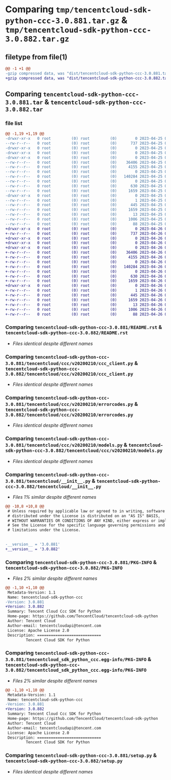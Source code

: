 # Comparing `tmp/tencentcloud-sdk-python-ccc-3.0.881.tar.gz` & `tmp/tencentcloud-sdk-python-ccc-3.0.882.tar.gz`

## filetype from file(1)

```diff
@@ -1 +1 @@
-gzip compressed data, was "dist/tencentcloud-sdk-python-ccc-3.0.881.tar", last modified: Tue Apr 25 00:28:27 2023, max compression
+gzip compressed data, was "dist/tencentcloud-sdk-python-ccc-3.0.882.tar", last modified: Wed Apr 26 03:00:57 2023, max compression
```

## Comparing `tencentcloud-sdk-python-ccc-3.0.881.tar` & `tencentcloud-sdk-python-ccc-3.0.882.tar`

### file list

```diff
@@ -1,19 +1,19 @@
-drwxr-xr-x   0 root         (0) root         (0)        0 2023-04-25 00:28:27.000000 tencentcloud-sdk-python-ccc-3.0.881/
--rw-r--r--   0 root         (0) root         (0)      737 2023-04-25 00:28:27.000000 tencentcloud-sdk-python-ccc-3.0.881/README.rst
-drwxr-xr-x   0 root         (0) root         (0)        0 2023-04-25 00:28:27.000000 tencentcloud-sdk-python-ccc-3.0.881/tencentcloud/
-drwxr-xr-x   0 root         (0) root         (0)        0 2023-04-25 00:28:27.000000 tencentcloud-sdk-python-ccc-3.0.881/tencentcloud/ccc/
-drwxr-xr-x   0 root         (0) root         (0)        0 2023-04-25 00:28:27.000000 tencentcloud-sdk-python-ccc-3.0.881/tencentcloud/ccc/v20200210/
--rw-r--r--   0 root         (0) root         (0)    36406 2023-04-25 00:28:27.000000 tencentcloud-sdk-python-ccc-3.0.881/tencentcloud/ccc/v20200210/ccc_client.py
--rw-r--r--   0 root         (0) root         (0)     4155 2023-04-25 00:28:27.000000 tencentcloud-sdk-python-ccc-3.0.881/tencentcloud/ccc/v20200210/errorcodes.py
--rw-r--r--   0 root         (0) root         (0)        0 2023-04-25 00:28:27.000000 tencentcloud-sdk-python-ccc-3.0.881/tencentcloud/ccc/v20200210/__init__.py
--rw-r--r--   0 root         (0) root         (0)   140284 2023-04-25 00:28:27.000000 tencentcloud-sdk-python-ccc-3.0.881/tencentcloud/ccc/v20200210/models.py
--rw-r--r--   0 root         (0) root         (0)        0 2023-04-25 00:28:27.000000 tencentcloud-sdk-python-ccc-3.0.881/tencentcloud/ccc/__init__.py
--rw-r--r--   0 root         (0) root         (0)      630 2023-04-25 00:28:27.000000 tencentcloud-sdk-python-ccc-3.0.881/tencentcloud/__init__.py
--rw-r--r--   0 root         (0) root         (0)     1659 2023-04-25 00:28:27.000000 tencentcloud-sdk-python-ccc-3.0.881/PKG-INFO
-drwxr-xr-x   0 root         (0) root         (0)        0 2023-04-25 00:28:27.000000 tencentcloud-sdk-python-ccc-3.0.881/tencentcloud_sdk_python_ccc.egg-info/
--rw-r--r--   0 root         (0) root         (0)        1 2023-04-25 00:28:27.000000 tencentcloud-sdk-python-ccc-3.0.881/tencentcloud_sdk_python_ccc.egg-info/dependency_links.txt
--rw-r--r--   0 root         (0) root         (0)      445 2023-04-25 00:28:27.000000 tencentcloud-sdk-python-ccc-3.0.881/tencentcloud_sdk_python_ccc.egg-info/SOURCES.txt
--rw-r--r--   0 root         (0) root         (0)     1659 2023-04-25 00:28:27.000000 tencentcloud-sdk-python-ccc-3.0.881/tencentcloud_sdk_python_ccc.egg-info/PKG-INFO
--rw-r--r--   0 root         (0) root         (0)       13 2023-04-25 00:28:27.000000 tencentcloud-sdk-python-ccc-3.0.881/tencentcloud_sdk_python_ccc.egg-info/top_level.txt
--rw-r--r--   0 root         (0) root         (0)     1006 2023-04-25 00:28:27.000000 tencentcloud-sdk-python-ccc-3.0.881/setup.py
--rw-r--r--   0 root         (0) root         (0)       88 2023-04-25 00:28:27.000000 tencentcloud-sdk-python-ccc-3.0.881/setup.cfg
+drwxr-xr-x   0 root         (0) root         (0)        0 2023-04-26 03:00:57.000000 tencentcloud-sdk-python-ccc-3.0.882/
+-rw-r--r--   0 root         (0) root         (0)      737 2023-04-26 03:00:57.000000 tencentcloud-sdk-python-ccc-3.0.882/README.rst
+drwxr-xr-x   0 root         (0) root         (0)        0 2023-04-26 03:00:57.000000 tencentcloud-sdk-python-ccc-3.0.882/tencentcloud/
+drwxr-xr-x   0 root         (0) root         (0)        0 2023-04-26 03:00:57.000000 tencentcloud-sdk-python-ccc-3.0.882/tencentcloud/ccc/
+drwxr-xr-x   0 root         (0) root         (0)        0 2023-04-26 03:00:57.000000 tencentcloud-sdk-python-ccc-3.0.882/tencentcloud/ccc/v20200210/
+-rw-r--r--   0 root         (0) root         (0)    36406 2023-04-26 03:00:57.000000 tencentcloud-sdk-python-ccc-3.0.882/tencentcloud/ccc/v20200210/ccc_client.py
+-rw-r--r--   0 root         (0) root         (0)     4155 2023-04-26 03:00:57.000000 tencentcloud-sdk-python-ccc-3.0.882/tencentcloud/ccc/v20200210/errorcodes.py
+-rw-r--r--   0 root         (0) root         (0)        0 2023-04-26 03:00:57.000000 tencentcloud-sdk-python-ccc-3.0.882/tencentcloud/ccc/v20200210/__init__.py
+-rw-r--r--   0 root         (0) root         (0)   140284 2023-04-26 03:00:57.000000 tencentcloud-sdk-python-ccc-3.0.882/tencentcloud/ccc/v20200210/models.py
+-rw-r--r--   0 root         (0) root         (0)        0 2023-04-26 03:00:57.000000 tencentcloud-sdk-python-ccc-3.0.882/tencentcloud/ccc/__init__.py
+-rw-r--r--   0 root         (0) root         (0)      630 2023-04-26 03:00:57.000000 tencentcloud-sdk-python-ccc-3.0.882/tencentcloud/__init__.py
+-rw-r--r--   0 root         (0) root         (0)     1659 2023-04-26 03:00:57.000000 tencentcloud-sdk-python-ccc-3.0.882/PKG-INFO
+drwxr-xr-x   0 root         (0) root         (0)        0 2023-04-26 03:00:57.000000 tencentcloud-sdk-python-ccc-3.0.882/tencentcloud_sdk_python_ccc.egg-info/
+-rw-r--r--   0 root         (0) root         (0)        1 2023-04-26 03:00:57.000000 tencentcloud-sdk-python-ccc-3.0.882/tencentcloud_sdk_python_ccc.egg-info/dependency_links.txt
+-rw-r--r--   0 root         (0) root         (0)      445 2023-04-26 03:00:57.000000 tencentcloud-sdk-python-ccc-3.0.882/tencentcloud_sdk_python_ccc.egg-info/SOURCES.txt
+-rw-r--r--   0 root         (0) root         (0)     1659 2023-04-26 03:00:57.000000 tencentcloud-sdk-python-ccc-3.0.882/tencentcloud_sdk_python_ccc.egg-info/PKG-INFO
+-rw-r--r--   0 root         (0) root         (0)       13 2023-04-26 03:00:57.000000 tencentcloud-sdk-python-ccc-3.0.882/tencentcloud_sdk_python_ccc.egg-info/top_level.txt
+-rw-r--r--   0 root         (0) root         (0)     1006 2023-04-26 03:00:57.000000 tencentcloud-sdk-python-ccc-3.0.882/setup.py
+-rw-r--r--   0 root         (0) root         (0)       88 2023-04-26 03:00:57.000000 tencentcloud-sdk-python-ccc-3.0.882/setup.cfg
```

### Comparing `tencentcloud-sdk-python-ccc-3.0.881/README.rst` & `tencentcloud-sdk-python-ccc-3.0.882/README.rst`

 * *Files identical despite different names*

### Comparing `tencentcloud-sdk-python-ccc-3.0.881/tencentcloud/ccc/v20200210/ccc_client.py` & `tencentcloud-sdk-python-ccc-3.0.882/tencentcloud/ccc/v20200210/ccc_client.py`

 * *Files identical despite different names*

### Comparing `tencentcloud-sdk-python-ccc-3.0.881/tencentcloud/ccc/v20200210/errorcodes.py` & `tencentcloud-sdk-python-ccc-3.0.882/tencentcloud/ccc/v20200210/errorcodes.py`

 * *Files identical despite different names*

### Comparing `tencentcloud-sdk-python-ccc-3.0.881/tencentcloud/ccc/v20200210/models.py` & `tencentcloud-sdk-python-ccc-3.0.882/tencentcloud/ccc/v20200210/models.py`

 * *Files identical despite different names*

### Comparing `tencentcloud-sdk-python-ccc-3.0.881/tencentcloud/__init__.py` & `tencentcloud-sdk-python-ccc-3.0.882/tencentcloud/__init__.py`

 * *Files 1% similar despite different names*

```diff
@@ -10,8 +10,8 @@
 # Unless required by applicable law or agreed to in writing, software
 # distributed under the License is distributed on an "AS IS" BASIS,
 # WITHOUT WARRANTIES OR CONDITIONS OF ANY KIND, either express or implied.
 # See the License for the specific language governing permissions and
 # limitations under the License.
 
 
-__version__ = '3.0.881'
+__version__ = '3.0.882'
```

### Comparing `tencentcloud-sdk-python-ccc-3.0.881/PKG-INFO` & `tencentcloud-sdk-python-ccc-3.0.882/PKG-INFO`

 * *Files 2% similar despite different names*

```diff
@@ -1,10 +1,10 @@
 Metadata-Version: 1.1
 Name: tencentcloud-sdk-python-ccc
-Version: 3.0.881
+Version: 3.0.882
 Summary: Tencent Cloud Ccc SDK for Python
 Home-page: https://github.com/TencentCloud/tencentcloud-sdk-python
 Author: Tencent Cloud
 Author-email: tencentcloudapi@tencent.com
 License: Apache License 2.0
 Description: ============================
         Tencent Cloud SDK for Python
```

### Comparing `tencentcloud-sdk-python-ccc-3.0.881/tencentcloud_sdk_python_ccc.egg-info/PKG-INFO` & `tencentcloud-sdk-python-ccc-3.0.882/tencentcloud_sdk_python_ccc.egg-info/PKG-INFO`

 * *Files 2% similar despite different names*

```diff
@@ -1,10 +1,10 @@
 Metadata-Version: 1.1
 Name: tencentcloud-sdk-python-ccc
-Version: 3.0.881
+Version: 3.0.882
 Summary: Tencent Cloud Ccc SDK for Python
 Home-page: https://github.com/TencentCloud/tencentcloud-sdk-python
 Author: Tencent Cloud
 Author-email: tencentcloudapi@tencent.com
 License: Apache License 2.0
 Description: ============================
         Tencent Cloud SDK for Python
```

### Comparing `tencentcloud-sdk-python-ccc-3.0.881/setup.py` & `tencentcloud-sdk-python-ccc-3.0.882/setup.py`

 * *Files identical despite different names*


